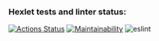 ### Hexlet tests and linter status:
[![Actions Status](https://github.com/LisovPavel/frontend-project-lvl1/workflows/hexlet-check/badge.svg)](https://github.com/LisovPavel/frontend-project-lvl1/actions)
[![Maintainability](https://api.codeclimate.com/v1/badges/a99a88d28ad37a79dbf6/maintainability)](https://codeclimate.com/github/codeclimate/codeclimate/maintainability)
![eslint](https://github.com/LisovPavel/frontend-project-lvl1/actions/workflows/main.yml/badge.svg)
